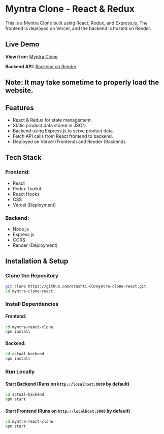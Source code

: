 # Myntra Clone - React & Redux

This is a Myntra Clone built using React, Redux, and Express.js. The frontend is deployed on Vercel, and the backend is hosted on Render.

## Live Demo
**View it on:** [Myntra Clone](https://myntra-clone-react-eosin.vercel.app/)

**Backend API:** [Backend on Render](https://myntra-clone-react-backend.onrender.com/items)

## Note: It may take sometime to properly load the website.

## Features
- React & Redux for state management.
- Static product data stored in JSON.
- Backend using Express.js to serve product data.
- Fetch API calls from React frontend to backend.
- Deployed on Vercel (Frontend) and Render (Backend).

## Tech Stack
### Frontend:
- React
- Redux Toolkit
- React Hooks
- CSS
- Vercel (Deployment)

### Backend:
- Node.js
- Express.js
- CORS
- Render (Deployment)

## Installation & Setup
### Clone the Repository
```bash
git clone https://github.com/drashti-03/myntra-clone-react.git
cd myntra-clone-react
```

### Install Dependencies
#### Frontend:
```bash
cd myntra-react-clone
npm install
```
#### Backend:
```bash
cd actual-backend
npm install
```

### Run Locally
#### Start Backend (Runs on `http://localhost:8080` by default)
```bash
cd actual-backend
npm start
```

#### Start Frontend (Runs on `http://localhost:3000` by default)
```bash
cd myntra-react-clone
npm start
```

